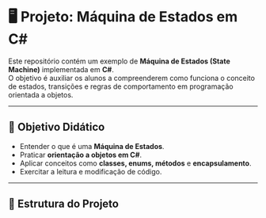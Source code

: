 # 🖥️ Projeto: Máquina de Estados em C#

Este repositório contém um exemplo de **Máquina de Estados (State Machine)** implementada em **C#**.  
O objetivo é auxiliar os alunos a compreenderem como funciona o conceito de estados, transições e regras de comportamento em programação orientada a objetos.

---

## 🎯 Objetivo Didático
- Entender o que é uma **Máquina de Estados**.  
- Praticar **orientação a objetos em C#**.  
- Aplicar conceitos como **classes, enums, métodos** e **encapsulamento**.  
- Exercitar a leitura e modificação de código.

---

## 📂 Estrutura do Projeto
